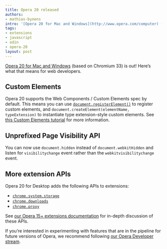 ```yaml
---
title: Opera 20 released
authors:
- mathias-bynens
intro: '[Opera 20 for Mac and Windows](http://www.opera.com/computer) (based on Chromium 33) is out! Here’s what that means for web developers.'
tags:
- extensions
- javascript
- odin
- opera-20
layout: post
---
```


[Opera 20 for Mac and Windows](http://www.opera.com/computer) (based on Chromium 33) is out! Here’s what that means for web developers.

## Custom Elements

Opera 20 supports the Web Components / Custom Elements spec by default. This means you can use [`document.registerElement()`](http://w3c.github.io/webcomponents/spec/custom/#extensions-to-document-interface-to-register) to register custom elements, and `document.createElement(elementName, typeExtension)` to instantiate type extension-style custom elements. See [this Custom Elements tutorial](http://www.html5rocks.com/en/tutorials/webcomponents/customelements/) for more information.

## Unprefixed Page Visibility API

You can now use  `document.hidden` instead of `document.webkitHidden` and listen for `visibilitychange` event rather than the `webkitvisibilitychange` event.

## More extension APIs

Opera 20 for Desktop adds the following APIs to extensions:

* [`chrome.system.storage`](http://dev.opera.com/extension-docs/system.storage.html)
* [`chrome.downloads`](http://dev.opera.com/extension-docs/downloads.html)
* [`chrome.proxy`](http://dev.opera.com/extension-docs/proxy.html)

See [our Opera 15+ extensions documentation](http://dev.opera.com/extension-docs/) for in-depth discussion of these APIs.

If you’re interested in experimenting with features that are in the pipeline for future versions of Opera, we recommend following [our Opera Developer stream](http://www.opera.com/developer).
